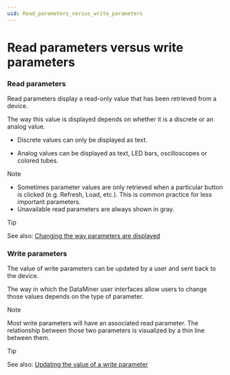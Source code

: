 ```yaml
---
uid: Read_parameters_versus_write_parameters
---
```


# Read parameters versus write parameters

### Read parameters

Read parameters display a read-only value that has been retrieved from a device.

The way this value is displayed depends on whether it is a discrete or an analog value.

- Discrete values can only be displayed as text.

- Analog values can be displayed as text, LED bars, oscilloscopes or colored tubes.

> [!NOTE]
> - Sometimes parameter values are only retrieved when a particular button is clicked (e.g. Refresh, Load, etc.). This is common practice for less important parameters.
> - Unavailable read parameters are always shown in gray.

> [!TIP]
> See also:
> [Changing the way parameters are displayed](xref:Changing_the_way_parameters_are_displayed)

### Write parameters

The value of write parameters can be updated by a user and sent back to the device.

The way in which the DataMiner user interfaces allow users to change those values depends on the type of parameter.

> [!NOTE]
> Most write parameters will have an associated read parameter. The relationship between those two parameters is visualized by a thin line between them.

> [!TIP]
> See also:
> [Updating the value of a write parameter](xref:Updating_the_value_of_a_write_parameter)
